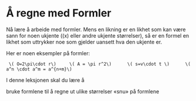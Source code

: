 # Å regne med Formler

Nå lære å arbeide med formler. Mens en likning er en likhet som kan være sann for noen ukjente (\(x\) eller andre ukjente størrelser), så er en formel en likhet som uttrykker noe som gjelder uansett hva den ukjente er. 

Her er noen eksempler på formler:

     \( O=2\pi\cdot r\)     \( A = \pi r^2\)      \( s=v\cdot t \)      \( a^n \cdot a^m = a^{n+m}\) 

I denne leksjonen skal du lære å 

bruke formlene til å regne ut ulike størrelser
«snu» på formlene